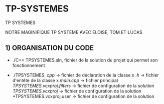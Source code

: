 # TP-SYSTEMES
TP SYSTEMES

NOTRE MAGINIFIQUE TP SYSTEME AVEC ELOISE, TOM ET LUCAS.

## 1) ORGANISATION DU CODE

* ./C++
  TPSYSTEMES.sln, fichier de la solution du projet qui  permet son fonctionnement

* ./TPSYSTEMES
    *.cpp* -> fichier de déclaration de la classe x
    *.h* -> fichier d'entête de la classe x
    *main.cpp* -> fichier principal
    *TPSYSTEMES.vcxproj.filters* -> fichier de configuration de la solution
    *TPSYSTEMES.vcxproj* -> fichier de configuration de la solution
    *TPSYSTEMES.vcxproj.user -> fichier de configuration de la solution
